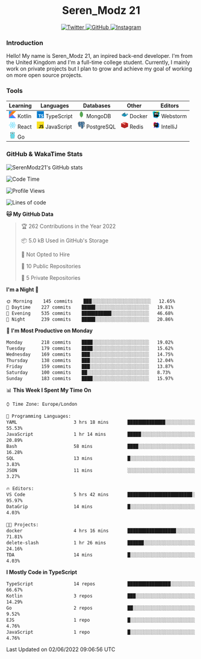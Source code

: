 <div align="center">
  <h1>Seren_Modz 21</h1>
  <a href="https://twitter.com/SerenModz21">
    <img alt="Twitter" src="https://img.shields.io/badge/twitter%20-%231DA1F2.svg?&style=for-the-badge&logo=Twitter&logoColor=white">
  </a>
  <a href="https://github.com/SerenModz21">
    <img alt="GitHub" src="https://img.shields.io/badge/github%20-%23121011.svg?&style=for-the-badge&logo=github&logoColor=white">
  </a>
  <a href="https://www.instagram.com/serenmodz21">
    <img alt="Instagram" src="https://img.shields.io/badge/instagram%20-%23E4405F.svg?&style=for-the-badge&logo=Instagram&logoColor=white">
  </a>
</div>

### Introduction

Hello! My name is Seren_Modz 21, an inpired back-end developer. I'm from the United Kingdom and I'm a full-time college student. Currently, I mainly work on private projects but I plan to grow and achieve my goal of working on more open source projects. 

### Tools

 **Learning**                                        | **Languages**                                               | **Databases**                                               | **Other**                                           | **Editors**                                                  
-----------------------------------------------------|-------------------------------------------------------------|-------------------------------------------------------------|-----------------------------------------------------|--------------------------------------------------------------
 <img width="19px" src="./assets/kotlin.svg"> Kotlin | <img width="19px" src="./assets/typescript.svg"> TypeScript | <img width="19px" src="./assets/mongodb.svg"> MongoDB       | <img width="19px" src="./assets/docker.svg"> Docker | <img width="19px" src="./assets/webstorm.svg"> Webstorm      
 <img width="19px" src="./assets/react.svg"> React   | <img width="19px" src="./assets/javascript.svg"> JavaScript | <img width="19px" src="./assets/postgresql.svg"> PostgreSQL | <img width="19px" src="./assets/redis.svg"> Redis   | <img width="19px" src="./assets/intellij-idea.svg"> IntelliJ
 <img width="19px" src="./assets/go.svg"> Go         |                                                             |                                                             |                                                     |                                                                                                               

### GitHub & WakaTime Stats

![SerenModz21's GitHub stats](https://github-readme-stats.vercel.app/api?username=SerenModz21&show_icons=true&theme=dark)

<!--START_SECTION:waka-->
![Code Time](http://img.shields.io/badge/Code%20Time-1%2C366%20hrs%2024%20mins-blue)

![Profile Views](http://img.shields.io/badge/Profile%20Views-6-blue)

![Lines of code](https://img.shields.io/badge/From%20Hello%20World%20I%27ve%20Written-13%20Thousand%20lines%20of%20code-blue)

**🐱 My GitHub Data** 

> 🏆 262 Contributions in the Year 2022
 > 
> 📦 5.0 kB Used in GitHub's Storage 
 > 
> 🚫 Not Opted to Hire
 > 
> 📜 10 Public Repositories 
 > 
> 🔑 5 Private Repositories  
 > 
**I'm a Night 🦉** 

```text
🌞 Morning    145 commits    ███░░░░░░░░░░░░░░░░░░░░░░   12.65% 
🌆 Daytime    227 commits    █████░░░░░░░░░░░░░░░░░░░░   19.81% 
🌃 Evening    535 commits    ███████████░░░░░░░░░░░░░░   46.68% 
🌙 Night      239 commits    █████░░░░░░░░░░░░░░░░░░░░   20.86%

```
📅 **I'm Most Productive on Monday** 

```text
Monday       218 commits    ████░░░░░░░░░░░░░░░░░░░░░   19.02% 
Tuesday      179 commits    ████░░░░░░░░░░░░░░░░░░░░░   15.62% 
Wednesday    169 commits    ███░░░░░░░░░░░░░░░░░░░░░░   14.75% 
Thursday     138 commits    ███░░░░░░░░░░░░░░░░░░░░░░   12.04% 
Friday       159 commits    ███░░░░░░░░░░░░░░░░░░░░░░   13.87% 
Saturday     100 commits    ██░░░░░░░░░░░░░░░░░░░░░░░   8.73% 
Sunday       183 commits    ████░░░░░░░░░░░░░░░░░░░░░   15.97%

```


📊 **This Week I Spent My Time On** 

```text
⌚︎ Time Zone: Europe/London

💬 Programming Languages: 
YAML                     3 hrs 18 mins       ██████████████░░░░░░░░░░░   55.53% 
JavaScript               1 hr 14 mins        █████░░░░░░░░░░░░░░░░░░░░   20.89% 
Bash                     58 mins             ████░░░░░░░░░░░░░░░░░░░░░   16.28% 
SQL                      13 mins             █░░░░░░░░░░░░░░░░░░░░░░░░   3.83% 
JSON                     11 mins             ░░░░░░░░░░░░░░░░░░░░░░░░░   3.27%

🔥 Editors: 
VS Code                  5 hrs 42 mins       ████████████████████████░   95.97% 
DataGrip                 14 mins             █░░░░░░░░░░░░░░░░░░░░░░░░   4.03%

🐱‍💻 Projects: 
docker                   4 hrs 16 mins       ██████████████████░░░░░░░   71.81% 
delete-slash             1 hr 26 mins        ██████░░░░░░░░░░░░░░░░░░░   24.16% 
TDA                      14 mins             █░░░░░░░░░░░░░░░░░░░░░░░░   4.03%

```

**I Mostly Code in TypeScript** 

```text
TypeScript               14 repos            ████████████████░░░░░░░░░   66.67% 
Kotlin                   3 repos             ███░░░░░░░░░░░░░░░░░░░░░░   14.29% 
Go                       2 repos             ██░░░░░░░░░░░░░░░░░░░░░░░   9.52% 
EJS                      1 repo              █░░░░░░░░░░░░░░░░░░░░░░░░   4.76% 
JavaScript               1 repo              █░░░░░░░░░░░░░░░░░░░░░░░░   4.76%

```



 Last Updated on 02/06/2022 09:06:56 UTC
<!--END_SECTION:waka-->
